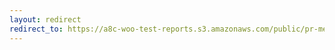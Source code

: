 ```yaml
---
layout: redirect
redirect_to: https://a8c-woo-test-reports.s3.amazonaws.com/public/pr-merge/38303/e2e/index.html
---
```

